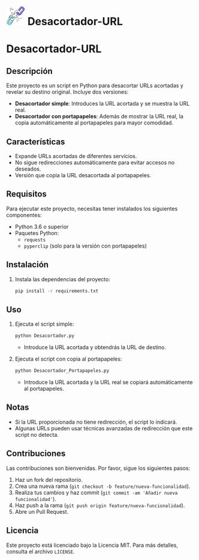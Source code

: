 # <img src="logo/Desacortador.png" alt="Logo" width="50"> Desacortador-URL
# Desacortador-URL

## Descripción

Este proyecto es un script en Python para desacortar URLs acortadas y revelar su destino original. Incluye dos versiones:

- **Desacortador simple**: Introduces la URL acortada y se muestra la URL real.
- **Desacortador con portapapeles**: Además de mostrar la URL real, la copia automáticamente al portapapeles para mayor comodidad.

## Características

- Expande URLs acortadas de diferentes servicios.
- No sigue redirecciones automáticamente para evitar accesos no deseados.
- Versión que copia la URL desacortada al portapapeles.

## Requisitos

Para ejecutar este proyecto, necesitas tener instalados los siguientes componentes:

- Python 3.6 o superior
- Paquetes Python:
  - `requests`
  - `pyperclip` (solo para la versión con portapapeles)

## Instalación

1. Instala las dependencias del proyecto:
   ```bash
   pip install -r requirements.txt
   ```

## Uso

1. Ejecuta el script simple:
   ```bash
   python Desacortador.py
   ```
   - Introduce la URL acortada y obtendrás la URL de destino.

2. Ejecuta el script con copia al portapapeles:
   ```bash
   python Desacortador_Portapapeles.py
   ```
   - Introduce la URL acortada y la URL real se copiará automáticamente al portapapeles.

## Notas

- Si la URL proporcionada no tiene redirección, el script lo indicará.
- Algunas URLs pueden usar técnicas avanzadas de redirección que este script no detecta.

## Contribuciones

Las contribuciones son bienvenidas. Por favor, sigue los siguientes pasos:
1. Haz un fork del repositorio.
2. Crea una nueva rama (`git checkout -b feature/nueva-funcionalidad`).
3. Realiza tus cambios y haz commit (`git commit -am 'Añadir nueva funcionalidad'`).
4. Haz push a la rama (`git push origin feature/nueva-funcionalidad`).
5. Abre un Pull Request.

## Licencia

Este proyecto está licenciado bajo la Licencia MIT. Para más detalles, consulta el archivo `LICENSE`.

